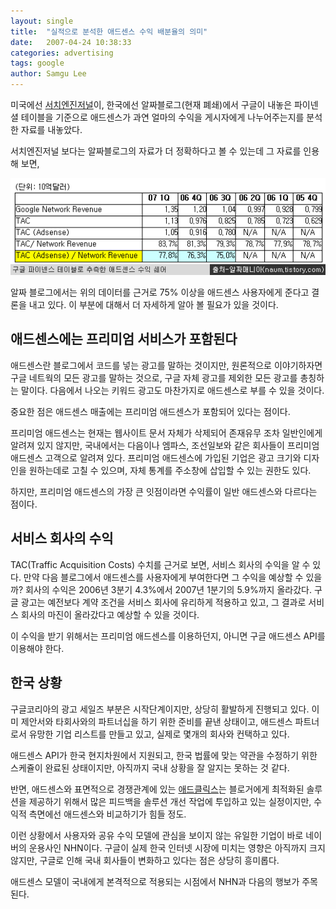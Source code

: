 ```yaml
---
layout: single
title:  "실적으로 분석한 애드센스 수익 배분율의 의미"
date:   2007-04-24 10:38:33
categories: advertising
tags: google
author: Samgu Lee
---
```

미국에선 [서치엔진저널](http://www.searchenginejournal.com/google-adsense-revenue-sharing-at-its-peak/4765/)이, 한국에선 알짜블로그(현재 폐쇄)에서 구글이 내놓은 파이넨셜 테이블을 기준으로 애드센스가 과연 얼마의 수익을 게시자에게 나누어주는지를 분석한 자료를 내놓았다.

서치엔진저널 보다는 알짜블로그의 자료가 더 정확하다고 볼 수 있는데 그 자료를 인용해 보면,

![애드센스 수익 쉐어](/assets/adsense-sharing-ratio.gif)

알짜 블로그에서는 위의 데이터를 근거로 75% 이상을 애드센스 사용자에게 준다고 결론을 내고 있다. 이 부분에 대해서 더 자세하게 알아 볼 필요가 있을 것이다.

## 애드센스에는 프리미엄 서비스가 포함된다

애드센스란 블로그에서 코드를 넣는 광고를 말하는 것이지만, 원론적으로 이야기하자면 구글 네트웍의 모든 광고를 말하는 것으로, 구글 자체 광고를 제외한 모든 광고를 총칭하는 말이다. 다음에서 나오는 키워드 광고도 마찬가지로 애드센스로 부를 수 있을 것이다.

중요한 점은 애드센스 매출에는 프리미엄 애드센스가 포함되어 있다는 점이다.

프리미엄 애드센스는 현재는 웹사이트 문서 자체가 삭제되어 존재유무 조차 일반인에게 알려져 있지 않지만, 국내에서는 다음이나 엠파스, 조선일보와 같은 회사들이 프리미엄 애드센스 고객으로 알려져 있다. 프리미엄 애드센스에 가입된 기업은 광고 크기와 디자인을 원하는데로 고칠 수 있으며, 자체 통계를 주소창에 삽입할 수 있는 권한도 있다.

하지만, 프리미엄 애드센스의 가장 큰 잇점이라면 수익률이 일반 애드센스와 다르다는 점이다.

## 서비스 회사의 수익

TAC(Traffic Acquisition Costs) 수치를 근거로 보면, 서비스 회사의 수익을 알 수 있다. 만약 다음 블로그에서 애드센스를 사용자에게 부여한다면 그 수익을 예상할 수 있을까? 회사의 수익은 2006년 3분기 4.3%에서 2007년 1분기의 5.9%까지 올라갔다. 구글 광고는 예전보다 계약 조건을 서비스 회사에 유리하게 적용하고 있고, 그 결과로 서비스 회사의 마진이 올라갔다고 예상할 수 있을 것이다.

이 수익을 받기 위해서는 프리미엄 애드센스를 이용하던지, 아니면 구글 애드센스 API를 이용해야 한다.

## 한국 상황

구글코리아의 광고 세일즈 부분은 시작단계이지만, 상당히 활발하게 진행되고 있다. 이미 제안서와 타회사와의 파트너십을 하기 위한 준비를 끝낸 상태이고, 애드센스 파트너로서 유망한 기업 리스트를 만들고 있고, 실제로 몇개의 회사와 컨택하고 있다.

애드센스 API가 한국 현지차원에서 지원되고, 한국 법률에 맞는 약관을 수정하기 위한 스케쥴이 완료된 상태이지만, 아직까지 국내 상황을 잘 알지는 못하는 것 같다.

반면, 애드센스와 표면적으로 경쟁관계에 있는 [애드클릭스](https://www.palgle.com/2006/12/07/adsense-vs-adclix/)는 블로거에게 최적화된 솔루션을 제공하기 위해서 많은 피드백을 솔루션 개선 작업에 투입하고 있는 실정이지만, 수익적 측면에선 애드센스와 비교하기가 힘들 정도.

이런 상황에서 사용자와 공유 수익 모델에 관심을 보이지 않는 유일한 기업이 바로 네이버의 운용사인 NHN이다. 구글이 실제 한국 인터넷 시장에 미치는 영향은 아직까지 크지 않지만, 구글로 인해 국내 회사들이 변화하고 있다는 점은 상당히 흥미롭다.

애드센스 모델이 국내에게 본격적으로 적용되는 시점에서 NHN과 다음의 행보가 주목된다.
